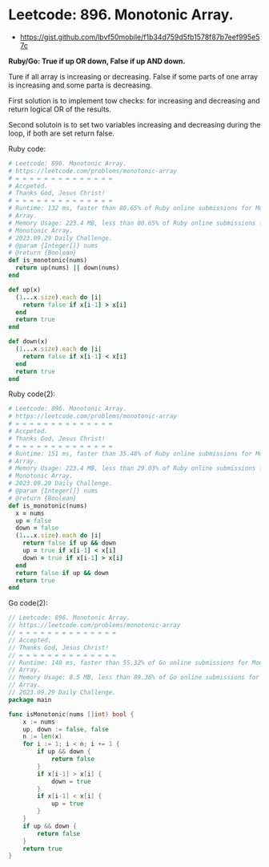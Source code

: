# Leetcode: 896. Monotonic Array.

- https://gist.github.com/lbvf50mobile/f1b34d759d5fb1578f87b7eef995e57c

**Ruby/Go: True if up OR down, False if up AND down.**

Ture if all array is increasing or decreasing.
False if some parts of one array is increasing and some parta is decreasing.

First solution is to implement tow checks: for increasing and decreasing and
return logical OR of the results.

Second solutoin is to set two variables increasing and decreasing during the
loop, if both are set return false.

Ruby code:
```Ruby
# Leetcode: 896. Monotonic Array.
# https://leetcode.com/problems/monotonic-array
# = = = = = = = = = = = = = =
# Accpeted.
# Thanks God, Jesus Christ!
# = = = = = = = = = = = = = =
# Runtime: 132 ms, faster than 80.65% of Ruby online submissions for Monotonic
# Array.
# Memory Usage: 223.4 MB, less than 80.65% of Ruby online submissions for
# Monotonic Array.
# 2023.09.29 Daily Challenge.
# @param {Integer[]} nums
# @return {Boolean}
def is_monotonic(nums)
  return up(nums) || down(nums)
end

def up(x)
  (1...x.size).each do |i|
    return false if x[i-1] > x[i]
  end
  return true
end

def down(x)
  (1...x.size).each do |i|
    return false if x[i-1] < x[i]
  end
  return true
end
```
Ruby code(2):
```Ruby
# Leetcode: 896. Monotonic Array.
# https://leetcode.com/problems/monotonic-array
# = = = = = = = = = = = = = =
# Accpeted.
# Thanks God, Jesus Christ!
# = = = = = = = = = = = = = =
# Runtime: 151 ms, faster than 35.48% of Ruby online submissions for Monotonic
# Array.
# Memory Usage: 223.4 MB, less than 29.03% of Ruby online submissions for
# Monotonic Array.
# 2023.09.29 Daily Challenge.
# @param {Integer[]} nums
# @return {Boolean}
def is_monotonic(nums)
  x = nums
  up = false
  down = false
  (1...x.size).each do |i|
    return false if up && down
    up = true if x[i-1] < x[i]
    down = true if x[i-1] > x[i]
  end
  return false if up && down
  return true
end

```
Go code(2):
```Go
// Leetcode: 896. Monotonic Array.
// https://leetcode.com/problems/monotonic-array
// = = = = = = = = = = = = = =
// Accepted.
// Thanks God, Jesus Christ!
// = = = = = = = = = = = = = =
// Runtime: 140 ms, faster than 55.32% of Go online submissions for Monotonic
// Array.
// Memory Usage: 8.5 MB, less than 89.36% of Go online submissions for Monotonic
// Array.
// 2023.09.29 Daily Challenge.
package main

func isMonotonic(nums []int) bool {
	x := nums
	up, down := false, false
	n := len(x)
	for i := 1; i < n; i += 1 {
		if up && down {
			return false
		}
		if x[i-1] > x[i] {
			down = true
		}
		if x[i-1] < x[i] {
			up = true
		}
	}
	if up && down {
		return false
	}
	return true
}
```

